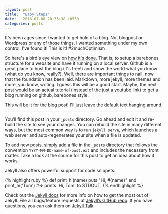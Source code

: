 ```yaml
---
layout: post
title:  "Baby Steps"
date:   2016-07-08 20:35:38 +0530
categories: posts
---
```


It's been ages since I wanted to get hold of a blog. Not blogpost or Wordpress or any of those things. I wanted something under my own control. I've found it! This is it! #2muchOptimism

So here's a bird's eye view on [how it's done][youtube-tutorial]. That is, to setup a barebones structure for a website and have it running on a local server. Github is a great place to host the blog (it's free!) and show the world what you know (what do you know, really?). Well, there are important things to nail, now that the foundation has been laid. Markdown, more jekyll, more themes and more, you know, writing. I guess this will be a good start. Maybe, the next post would be an actual tutorial (instead of the just a youtube link) to get a blog running on github, barebones style.

This will be it for the blog post! I'll just leave the default text hanging around.

---


You’ll find this post in your `_posts` directory. Go ahead and edit it and re-build the site to see your changes. You can rebuild the site in many different ways, but the most common way is to run `jekyll serve`, which launches a web server and auto-regenerates your site when a file is updated.

To add new posts, simply add a file in the `_posts` directory that follows the convention `YYYY-MM-DD-name-of-post.ext` and includes the necessary front matter. Take a look at the source for this post to get an idea about how it works.

Jekyll also offers powerful support for code snippets:

{% highlight ruby %}
def print_hi(name)
  puts "Hi, #{name}"
end
print_hi('Tom')
#=> prints 'Hi, Tom' to STDOUT.
{% endhighlight %}

Check out the [Jekyll docs][jekyll-docs] for more info on how to get the most out of Jekyll. File all bugs/feature requests at [Jekyll’s GitHub repo][jekyll-gh]. If you have questions, you can ask them on [Jekyll Talk][jekyll-talk].

[jekyll-docs]: http://jekyllrb.com/docs/home
[jekyll-gh]:   https://github.com/jekyll/jekyll
[jekyll-talk]: https://talk.jekyllrb.com/
[youtube-tutorial]: https://www.youtube.com/watch?v=EtqZVTIro_c